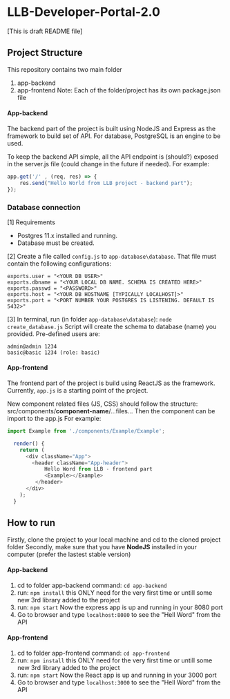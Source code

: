 # LLB-Developer-Portal-2.0
[This is draft README file]

## Project Structure ##
This repository contains two main folder
1. app-backend
2. app-frontend
Note: Each of the folder/project has its own package.json file

#### App-backend ####
The backend part of the project is built using NodeJS and Express as the framework to build set of API. For database, PostgreSQL is an engine to be used. 

To keep the backend API simple, all the API endpoint is (should?) exposed in the server.js file (could change in the future if needed). For example:
```javascript
app.get('/' , (req, res) => {
    res.send("Hello World from LLB project - backend part");
});
```
### Database connection ###
[1] Requirements
- Postgres 11.x installed and running.
- Database must be created.

[2] Create a file called `config.js` to `app-database\database`.
That file must contain the following configurations:
```
exports.user = "<YOUR DB USER>"
exports.dbname = "<YOUR LOCAL DB NAME. SCHEMA IS CREATED HERE>"
exports.passwd = "<PASSWORD>"
exports.host = "<YOUR DB HOSTNAME [TYPICALLY LOCALHOST]>"
exports.port = "<PORT NUMBER YOUR POSTGRES IS LISTENING. DEFAULT IS 5432>"
```

[3] In terminal, run (in folder `app-database\database`):
`node create_database.js`
Script will create the schema to database (name) you provided.
Pre-defined users are:
```
admin@admin 1234
basic@basic 1234 (role: basic)
```
#### App-frontend ####
The frontend part of the project is build using ReactJS as the framework. Currently, `app.js` is a starting point of the project. 

New component related files (JS, CSS) should follow the structure: src/components/**component-name**/...files... 
Then the component can be import to the app.js
For example: 
```javascript
import Example from './components/Example/Example';
```
```javascript
  render() {
    return (
      <div className="App">
        <header className="App-header">
            Hello Word from LLB - frontend part
            <Example></Example>
         </header>
      </div>
    );
  }
```
## How to run ##
Firstly, clone the project to your local machine and cd to the cloned project folder
Secondly, make sure that you have **NodeJS** installed in your computer (prefer the lastest stable version)

#### App-backend ####
1. cd to folder app-backend
command:  ```cd app-backend```
2. run: ```npm install```
   this ONLY need for the very first time or untill some new 3rd library added to the project
3. run: ```npm start```
   Now the express app is up and running in your 8080 port
4. Go to browser and type ```localhost:8080``` to see the "Hell Word" from the API
#### App-frontend ####
1. cd to folder app-frontend
command:  ```cd app-frontend```
2. run: ```npm install```
   this ONLY need for the very first time or untill some new 3rd library added to the project
3. run: ```npm start```
   Now the React app is up and running in your 3000 port
4. Go to browser and type ```localhost:3000``` to see the "Hell Word" from the API
